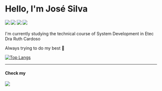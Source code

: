 <h1>Hello, I'm José Silva</h1>

<h4>
  <img src="https://img.shields.io/badge/HTML5-E34F26?style=for-the-badge&logo=html5&logoColor=white" /> 
  <img src="https://img.shields.io/badge/CSS3-1572B6?style=for-the-badge&logo=css3&logoColor=white" /> 
  <img src="https://img.shields.io/badge/JavaScript-yellow?style=for-the-badge&logo=javascript&logoColor=white" /> 
  <img src="https://img.shields.io/badge/React-1572B6?style=for-the-badge&logo=react&logoColor=white" />
</h4>

I'm currently studying the technical course of System Development in Etec Dra Ruth Cardoso

Always trying to do my best 💪

[![Top Langs](https://github-readme-stats.vercel.app/api/top-langs/?username=JFLeiteee&theme=dark&layout=compact&langs_count=8)](https://github.com/anuraghazra/github-readme-stats)

<hr>
<h4>
  Check my
</h4>
  <a href="https://www.linkedin.com/in/josé-silva-29b329249/"><img src="https://img.shields.io/badge/Linkedin-blue?style=for-the-badge&logo=linkedin&logoColor=white" /></a>
